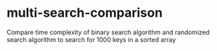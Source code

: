 # multi-search-comparison
Compare time complexity of binary search algorithm and randomized search algorithm to search for 1000 keys in a sorted array
